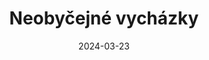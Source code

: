 ---
layout: layouts/hero-episode.njk
title: Neobyčejné vycházky
date: "2024-03-23"
cta: Play episode
logo: logo_DVOJKA_biele.svg
tv: "RTVS :2"
link: https://www.rtvs.sk/televizia/archiv/14252/456124
datum: 23. 3. 2024
header: Latest episode
foto1024: Walks_1024x768.jpg
foto1440: Walks_1440x825.jpg
alt: Old craft main picture
tags: hero
---